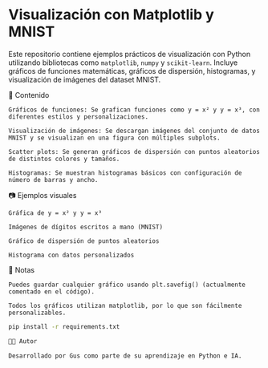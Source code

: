 # Visualización con Matplotlib y MNIST

Este repositorio contiene ejemplos prácticos de visualización con Python utilizando bibliotecas como `matplotlib`, `numpy` y `scikit-learn`. Incluye gráficos de funciones matemáticas, gráficos de dispersión, histogramas, y visualización de imágenes del dataset MNIST.

📁 Contenido

    Gráficos de funciones: Se grafican funciones como y = x² y y = x³, con diferentes estilos y personalizaciones.

    Visualización de imágenes: Se descargan imágenes del conjunto de datos MNIST y se visualizan en una figura con múltiples subplots.

    Scatter plots: Se generan gráficos de dispersión con puntos aleatorios de distintos colores y tamaños.

    Histogramas: Se muestran histogramas básicos con configuración de número de barras y ancho.

📷 Ejemplos visuales

    Gráfica de y = x² y y = x³

    Imágenes de dígitos escritos a mano (MNIST)

    Gráfico de dispersión de puntos aleatorios

    Histograma con datos personalizados

📝 Notas

    Puedes guardar cualquier gráfico usando plt.savefig() (actualmente comentado en el código).

    Todos los gráficos utilizan matplotlib, por lo que son fácilmente personalizables.

```bash
pip install -r requirements.txt

🧑‍💻 Autor

Desarrollado por Gus como parte de su aprendizaje en Python e IA.
